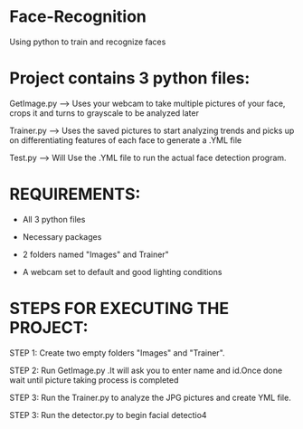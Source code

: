 # Face-Recognition
Using python to train and recognize faces 

# Project contains 3 python files:
 GetImage.py --> Uses your webcam to take multiple pictures of your face, crops it and turns to grayscale to be analyzed later
 
 Trainer.py --> Uses the saved pictures to start analyzing trends and picks up on differentiating features of each face to generate a .YML file
 
 Test.py --> Will Use the .YML file to run the actual face detection program.

# REQUIREMENTS:
 - All 3 python files
   
 - Necessary packages
 
 - 2 folders named "Images" and Trainer" 
 
 - A webcam set to default and good lighting conditions

# STEPS FOR EXECUTING THE PROJECT: 
 STEP 1: Create two empty folders "Images" and "Trainer".
 
 STEP 2: Run GetImage.py .It will ask you to enter name and id.Once done wait until picture taking process is completed
 
 STEP 3: Run the Trainer.py to analyze the JPG pictures and create YML file. 
 
 STEP 3: Run the detector.py to begin facial detectio4
